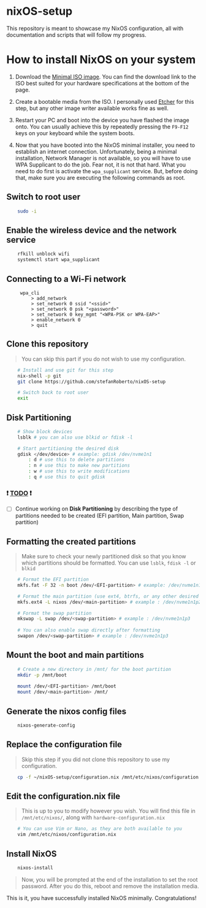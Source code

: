 # nixOS-setup

This repository is meant to showcase my NixOS configuration, all with documentation and scripts that will follow my progress.

# How to install NixOS on your system

1) Download the [Minimal ISO image](https://nixos.org/download.html). You can find the download link to the ISO best suited for your hardware specifications at the bottom of the page.

3) Create a bootable media from the ISO. I personally used [Etcher](https://github.com/balena-io/etcher) for this step, but any other image writer available works fine as well.

5) Restart your PC and boot into the device you have flashed the image onto. You can usually achieve this by repeatedly pressing the `F9-F12` keys on your keyboard while the system boots.

7) Now that you have booted into the NixOS minimal installer, you need to establish an internet connection. Unfortunately, being a minimal installation, Network Manager is not available, so you will have to use WPA Supplicant to do the job. Fear not, it is not that hard. What you need to do first is activate the `wpa_supplicant` service. But, before doing that, make sure you are executing the following commands as root.

## Switch to root user

```bash
	sudo -i
```

## Enable the wireless device and the network service

```bash
    rfkill unblock wifi
	systemctl start wpa_supplicant
```

## Connecting to a Wi-Fi network

```shell
	 wpa_cli
	     > add_network
	     > set_network 0 ssid "<ssid>"
	     > set_network 0 psk "<password>"
	     > set_network 0 key_mgmt "<WPA-PSK or WPA-EAP>"
	     > enable_network 0
	     > quit
```

## Clone this repository

> You can skip this part if you do not wish to use my configuration.

```bash
	# Install and use git for this step
	nix-shell -p git
	git clone https://github.com/stefanRoberto/nixOS-setup

	# Switch back to root user
	exit 
```
## Disk Partitioning

```bash
	# Show block devices
	lsblk # you can also use blkid or fdisk -l

	# Start partitioning the desired disk
	gdisk </dev/device> # example: gdisk /dev/nvme1n1
		: d # use this to delete partitions 
		: n # use this to make new partitions
		: w # use this to write modifications
		: q # use this to quit gdisk
```

### ❗ <u>TODO</u> ❗
>
 - [ ] Continue working on **Disk Partitioning** by describing the type of partitions needed to be created (EFI partition,  Main partition, Swap partition)
 >
## Formatting the created partitions

 > Make sure to check your newly partitioned disk so that you know which partitions should be formatted. You can use `lsblk`, `fdisk -l` or `blkid`
 
```bash	
	# Format the EFI partition 
	mkfs.fat -F 32 -n boot /dev/<EFI-partition> # example: /dev/nvme1n1p1 

	# Format the main partition (use ext4, btrfs, or any other desired format)
	mkfs.ext4 -L nixos /dev/<main-partition> # example : /dev/nvme1n1p2

	# Format the swap partition
	mkswap -L swap /dev/<swap-partition> # example : /dev/nvme1n1p3
	
	# You can also enable swap directly after formatting
	swapon /dev/<swap-partition> # example : /dev/nvme1n1p3
```

## Mount the boot and main partitions

```bash
	# Create a new directory in /mnt/ for the boot partition
	mkdir -p /mnt/boot
	
	mount /dev/<EFI-partition> /mnt/boot
	mount /dev/<main-partition> /mnt/
```
## Generate the nixos config files

```bash
	nixos-generate-config
```


## Replace the configuration file

> Skip this step if you did not clone this repository to use my configuration.

```bash
	cp -f ~/nixOS-setup/configuration.nix /mnt/etc/nixos/configuration.nix
```

## Edit the configuration.nix file

> This is up to you to modify however you wish.
> You will find this file in `/mnt/etc/nixos/`, along with `hardware-configuration.nix`

```bash
	# You can use Vim or Nano, as they are both available to you
	vim /mnt/etc/nixos/configuration.nix
```

## Install NixOS

```bash
	nixos-install
```

> Now, you will be prompted at the end of the installation to set the root password.
> After you do this, reboot and remove the installation media.

This is it, you have successfully installed NixOS minimally. Congratulations!
